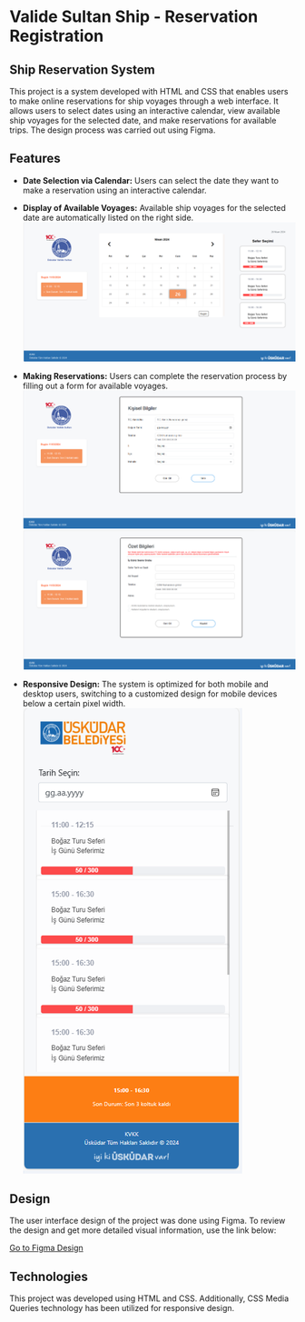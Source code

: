 # Valide Sultan Ship - Reservation Registration
## Ship Reservation System

This project is a system developed with HTML and CSS that enables users to make online reservations for ship voyages through a web interface. It allows users to select dates using an interactive calendar, view available ship voyages for the selected date, and make reservations for available trips. The design process was carried out using Figma.


## Features

- **Date Selection via Calendar:** Users can select the date they want to make a reservation using an interactive calendar.
- **Display of Available Voyages:** Available ship voyages for the selected date are automatically listed on the right side.
  ![Images](https://github.com/beyzaokutucu/Gemi_Rezervasyon/blob/main/rezerve.png)

- **Making Reservations:** Users can complete the reservation process by filling out a form for available voyages.
  ![Images](https://github.com/beyzaokutucu/Gemi_Rezervasyon/blob/main/rezerve2.png)
  ![Images](https://github.com/beyzaokutucu/Gemi_Rezervasyon/blob/main/rezerve3.png)

- **Responsive Design:** The system is optimized for both mobile and desktop users, switching to a customized design for mobile devices below a certain pixel width.
  ![Images](https://github.com/beyzaokutucu/Gemi_Rezervasyon/blob/main/rezervemobil.png)

## Design

The user interface design of the project was done using Figma. To review the design and get more detailed visual information, use the link below:

[Go to Figma Design](https://www.figma.com/file/YOURLINKHERE)

## Technologies

This project was developed using HTML and CSS. Additionally, CSS Media Queries technology has been utilized for responsive design.
